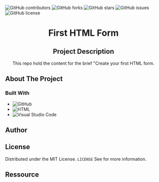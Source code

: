 ![GitHub contributors](https://img.shields.io/github/contributors/MrLkuch/Brief_Form?style=for-the-badge)
![GitHub forks](https://img.shields.io/github/forks/MrLkuch/Brief_Form?style=for-the-badge)
![GitHub stars](https://img.shields.io/github/stars/MrLkuch/Brief_Form?style=for-the-badge)
![GitHub issues](https://img.shields.io/github/issues/MrLkuch/Brief_Form?style=for-the-badge)
![GitHub license](https://img.shields.io/github/license/MrLkuch/Brief_Form?style=for-the-badge)

<h1 align="center">First HTML Form</h1>

<div align="center">

## Project Description

This repo hold the content for the brief "Create your first HTML form.

</div>

## About The Project

### Built With

- ![GitHub](https://img.shields.io/badge/github-%23121011.svg?style=for-the-badge&logo=github&logoColor=white)
- ![HTML](https://img.shields.io/badge/HTML5-E34F26?style=for-the-badge&logo=html5&logoColor=white)
- ![Visual Studio Code](https://img.shields.io/badge/Visual%20Studio%20Code-0078d7.svg?style=for-the-badge&logo=visual-studio-code&logoColor=white)


## Author

## License

Distributed under the MIT License. `LICENSE` See for more information.

## Ressource
